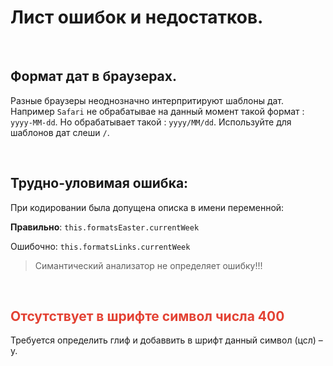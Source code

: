# Лист ошибок и недостатков.

<br>

## Формат дат в браузерах.


Разные браузеры неоднозначно интерпритируют шаблоны дат. Например `Safari` не обрабатывае на данный момент такой формат : `yyyy-MM-dd`. Но обрабатывает такой : `yyyy/MM/dd`. Используйте для шаблонов дат слеши `/`.

<br>

## Трудно-уловимая ошибка:


При кодировании была допущена описка в имени переменной:

**Правильно**: `this.formatsEaster.currentWeek`

Ошибочно: `this.formatsLinks.currentWeek`

>Симантический анализатор не определяет ошибку!!!

<br>

## <span style="color: #e34234;">Отсутствует в шрифте символ числа 400


Требуется определить глиф и добаввить в шрифт данный символ (цсл) – у.